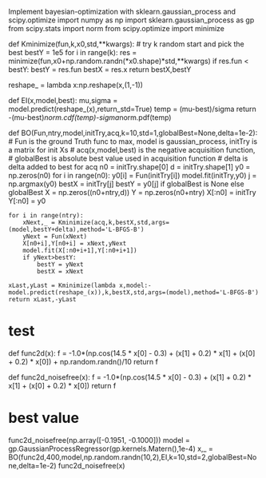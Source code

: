 Implement bayesian-optimization with sklearn.gaussian_process and scipy.optimize
import numpy as np
import sklearn.gaussian_process as gp
from scipy.stats import norm
from scipy.optimize import minimize

def Kminimize(fun,k,x0,std,**kwargs):
    # try k random start and pick the best
    bestY = 1e5
    for i in range(k):
        res = minimize(fun,x0+np.random.randn(*x0.shape)*std,**kwargs)
        if res.fun < bestY:
            bestY = res.fun
            bestX = res.x
    return bestX,bestY

reshape_ = lambda x:np.reshape(x,(1,-1))

def EI(x,model,best):
    mu,sigma = model.predict(reshape_(x),return_std=True)
    temp = (mu-best)/sigma
    return -(mu-best)*norm.cdf(temp)-sigma*norm.pdf(temp)

def BO(Fun,ntry,model,initTry,acq,k=10,std=1,globalBest=None,delta=1e-2):
    # Fun is the ground Truth func to max, model is gaussian_process, initTry is a matrix for init Xs
    # acq(x,model,best) is the negative acquisition function, 
    # globalBest is absolute best value used in acquisition function
    # delta is delta added to best for acq
    n0 = initTry.shape[0]
    d = initTry.shape[1]
    y0 = np.zeros(n0)
    for i in range(n0):
        y0[i] = Fun(initTry[i])
    model.fit(initTry,y0)
    j = np.argmax(y0)
    bestX = initTry[j]
    bestY = y0[j] if globalBest is None else globalBest
    X = np.zeros((n0+ntry,d))
    Y = np.zeros(n0+ntry)
    X[:n0] = initTry
    Y[:n0] = y0
    
    for i in range(ntry):
        xNext,_ = Kminimize(acq,k,bestX,std,args=(model,bestY+delta),method='L-BFGS-B')
        yNext = Fun(xNext)
        X[n0+i],Y[n0+i] = xNext,yNext
        model.fit(X[:n0+i+1],Y[:n0+i+1])
        if yNext>bestY:
            bestY = yNext
            bestX = xNext
    
    xLast,yLast = Kminimize(lambda x,model:-model.predict(reshape_(x)),k,bestX,std,args=(model),method='L-BFGS-B')
    return xLast,-yLast
    
# test
def func2d(x):
    f = -1.0*(np.cos(14.5 * x[0] - 0.3) + (x[1] + 0.2) * x[1] + (x[0] + 0.2) * x[0]) + np.random.randn()/10
    return f

def func2d_noisefree(x):
    f = -1.0*(np.cos(14.5 * x[0] - 0.3) + (x[1] + 0.2) * x[1] + (x[0] + 0.2) * x[0]) 
    return f
    
# best value
func2d_noisefree(np.array([-0.1951, -0.1000]))
model = gp.GaussianProcessRegressor(gp.kernels.Matern(),1e-4)
x,_ = BO(func2d,400,model,np.random.randn(10,2),EI,k=10,std=2,globalBest=None,delta=1e-2)
func2d_noisefree(x)
